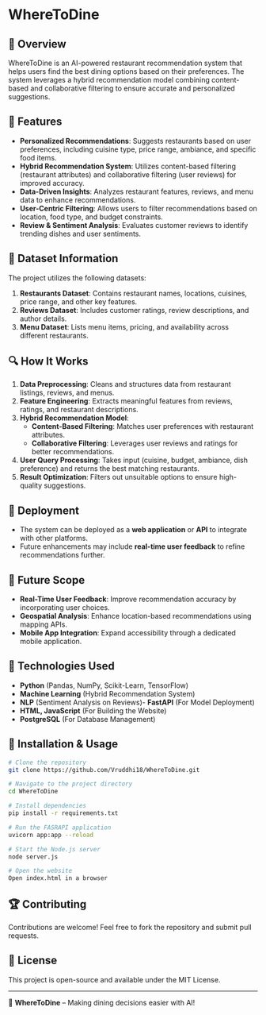 # WhereToDine

## 📌 Overview
WhereToDine is an AI-powered restaurant recommendation system that helps users find the best dining options based on their preferences. The system leverages a hybrid recommendation model combining content-based and collaborative filtering to ensure accurate and personalized suggestions.

## 🎯 Features
- **Personalized Recommendations**: Suggests restaurants based on user preferences, including cuisine type, price range, ambiance, and specific food items.
- **Hybrid Recommendation System**: Utilizes content-based filtering (restaurant attributes) and collaborative filtering (user reviews) for improved accuracy.
- **Data-Driven Insights**: Analyzes restaurant features, reviews, and menu data to enhance recommendations.
- **User-Centric Filtering**: Allows users to filter recommendations based on location, food type, and budget constraints.
- **Review & Sentiment Analysis**: Evaluates customer reviews to identify trending dishes and user sentiments.

## 📂 Dataset Information
The project utilizes the following datasets:
1. **Restaurants Dataset**: Contains restaurant names, locations, cuisines, price range, and other key features.
2. **Reviews Dataset**: Includes customer ratings, review descriptions, and author details.
3. **Menu Dataset**: Lists menu items, pricing, and availability across different restaurants.

## 🔍 How It Works
1. **Data Preprocessing**: Cleans and structures data from restaurant listings, reviews, and menus.
2. **Feature Engineering**: Extracts meaningful features from reviews, ratings, and restaurant descriptions.
3. **Hybrid Recommendation Model**:
   - **Content-Based Filtering**: Matches user preferences with restaurant attributes.
   - **Collaborative Filtering**: Leverages user reviews and ratings for better recommendations.
4. **User Query Processing**: Takes input (cuisine, budget, ambiance, dish preference) and returns the best matching restaurants.
5. **Result Optimization**: Filters out unsuitable options to ensure high-quality suggestions.

## 🚀 Deployment
- The system can be deployed as a **web application** or **API** to integrate with other platforms.
- Future enhancements may include **real-time user feedback** to refine recommendations further.

## 📌 Future Scope
- **Real-Time User Feedback**: Improve recommendation accuracy by incorporating user choices.
- **Geospatial Analysis**: Enhance location-based recommendations using mapping APIs.
- **Mobile App Integration**: Expand accessibility through a dedicated mobile application.

## 🤖 Technologies Used
- **Python** (Pandas, NumPy, Scikit-Learn, TensorFlow)
- **Machine Learning** (Hybrid Recommendation System)
- **NLP** (Sentiment Analysis on Reviews)- **FastAPI** (For Model Deployment)
- **HTML, JavaScript** (For Building the Website)
- **PostgreSQL** (For Database Management)

## 📌 Installation & Usage
```bash
# Clone the repository
git clone https://github.com/Vruddhi18/WhereToDine.git

# Navigate to the project directory
cd WhereToDine

# Install dependencies
pip install -r requirements.txt

# Run the FASRAPI application
uvicorn app:app --reload

# Start the Node.js server
node server.js

# Open the website
Open index.html in a browser
```

## 🏆 Contributing
Contributions are welcome! Feel free to fork the repository and submit pull requests.

## 📜 License
This project is open-source and available under the MIT License.

---
🔹 **WhereToDine** – Making dining decisions easier with AI!
